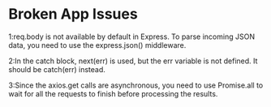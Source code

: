 # Broken App Issues

1:req.body is not available by default in Express. To parse incoming JSON data, you need to use the express.json() middleware.

2:In the catch block, next(err) is used, but the err variable is not defined. It should be catch(err) instead.

3:Since the axios.get calls are asynchronous, you need to use Promise.all to wait for all the requests to finish before processing the results.
